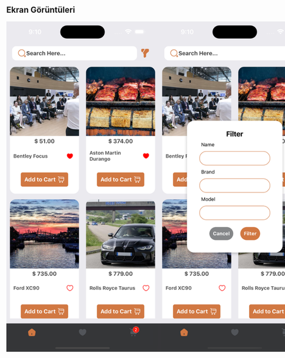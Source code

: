 ## Ekran Görüntüleri
<div style="display:flex;width:90%;">
<img style src="screenshots/ss1.png" alt="Ekran Görüntüsü 1" width="400"/>
<img src="screenshots/ss2.png" alt="Ekran Görüntüsü 2" width="400"/>
<img src="screenshots/ss3.png" alt="Ekran Görüntüsü 3" width="400"/>
<img src="screenshots/ss4.png" alt="Ekran Görüntüsü 4" width="400"/>
<img src="screenshots/ss5.png" alt="Ekran Görüntüsü 5" width="400"/>
</div>


